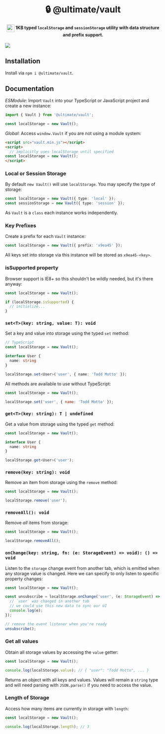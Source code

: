 <h1 align="center">
🔒 @ultimate/vault
</h1>
<h4 align="center">
  <img width="25" valign="middle" src="https://ultimatecourses.com/static/icons/typescript.svg">
  1KB typed <code>localStorage</code> and <code>sessionStorage</code> utility with data structure and prefix support.
</h4>

<a href="https://ultimatecourses.com/courses/javascript" target="_blank">
  <img src="https://ultimatecourses.com/static/banners/ultimate-javascript-leader.svg">
</a>

## Installation

Install via `npm i @ultimate/vault`.

## Documentation

_ESModule_: Import `Vault` into your TypeScript or JavaScript project and create a new instance:

```ts
import { Vault } from '@ultimate/vault';

const localStorage = new Vault();
```

_Global_: Access `window.Vault` if you are not using a module system:

```html
<script src="vault.min.js"></script>
<script>
  // implicitly uses localStorage until specified
const localStorage = new Vault();
</script>
```

### Local or Session Storage

By default `new Vault()` will use `localStorage`. You may specify the type of storage:

```ts
const localStorage = new Vault({ type: 'local' });
const sessionStorage = new Vault({ type: 'session' });
```

As `Vault` is a `class` each instance works independently.

### Key Prefixes

Create a prefix for each `Vault` instance:

```ts
const localStorage = new Vault({ prefix: 'x9ea45' });
```

All keys set into storage via this instance will be stored as `x9ea45-<key>`.

### isSupported property

Browser support is IE8+ so this shouldn't be wildly needed, but it's there anyway:

```ts
const localStorage = new Vault();

if (localStorage.isSupported) {
  // initialize...
}
```

### `set<T>(key: string, value: T): void`

Set a key and value into storage using the typed `set` method:

```ts
// TypeScript
const localStorage = new Vault();

interface User {
  name: string
}

localStorage.set<User>('user', { name: 'Todd Motto' });
```

All methods are available to use without TypeScript:

```js
const localStorage = new Vault();

localStorage.set('user', { name: 'Todd Motto' });
```

### `get<T>(key: string): T | undefined`

Get a value from storage using the typed `get` method:

```ts
const localStorage = new Vault();

interface User {
  name: string
}

localStorage.get<User>('user');
```

### `remove(key: string): void`

Remove an item from storage using the `remove` method:

```ts
const localStorage = new Vault();

localStorage.remove('user');
```

### `removeAll(): void`

Remove _all_ items from storage:

```ts
const localStorage = new Vault();

localStorage.removeAll();
```

### `onChange(key: string, fn: (e: StorageEvent) => void): () => void`

Listen to the `storage` change event from another tab, which is emitted when any storage value is changed. Here we can specify to only listen to specific property changes:

```ts
const localStorage = new Vault();

const unsubscribe = localStorage.onChange('user', (e: StorageEvent) => {
  // `user` was changed in another tab
  // we could use this new data to sync our UI
  console.log(e);
});

// remove the event listener when you're ready
unsubscribe();
```

### Get all values

Obtain all storage values by accessing the `value` getter:

```ts
const localStorage = new Vault();

console.log(localStorage.value); // { "user": "Todd Motto", ... }
```

Returns an object with all keys and values. Values will remain a `string` type and will need parsing with `JSON.parse()` if you need to access the value.

### Length of Storage

Access how many items are currently in storage with `length`:

```ts
const localStorage = new Vault();

console.log(localStorage.length); // 3
```